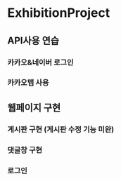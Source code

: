 # ExhibitionProject

## API사용 연습
### 카카오&네이버 로그인
### 카카오맵 사용

## 웹페이지 구현
### 게시판 구현 (게시판 수정 기능 미완)
### 댓글창 구현
### 로그인
